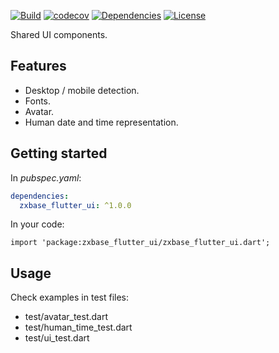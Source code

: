 [![Build](https://github.com/zxbase/zxbase_flutter_ui/actions/workflows/build.yml/badge.svg)](https://github.com/zxbase/zxbase_flutter_ui/actions/workflows/build.yml)
[![codecov](https://codecov.io/gh/zxbase/zxbase_flutter_ui/branch/main/graph/badge.svg?token=5GEZHD3E6W)](https://codecov.io/gh/zxbase/zxbase_flutter_ui)
[![Dependencies](https://github.com/zxbase/zxbase_flutter_ui/actions/workflows/dependencies.yml/badge.svg)](https://github.com/zxbase/zxbase_flutter_ui/actions/workflows/dependencies.yml)
[![License](https://img.shields.io/badge/License-Apache_2.0-blue.svg)](https://opensource.org/licenses/Apache-2.0)

Shared UI components.

## Features

- Desktop / mobile detection.
- Fonts.
- Avatar.
- Human date and time representation.

## Getting started

In _pubspec.yaml_:
```yaml
dependencies:
  zxbase_flutter_ui: ^1.0.0
```

In your code:
```
import 'package:zxbase_flutter_ui/zxbase_flutter_ui.dart';
```

## Usage

Check examples in test files:
  - test/avatar_test.dart
  - test/human_time_test.dart
  - test/ui_test.dart
